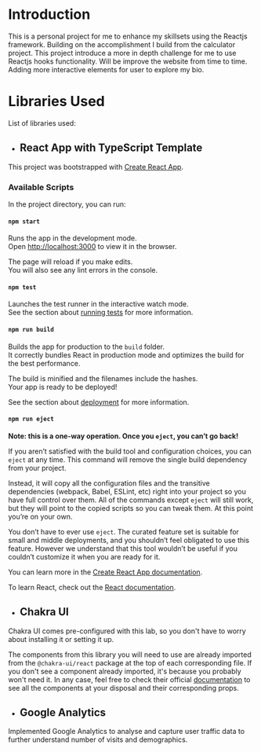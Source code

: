 # Introduction

This is a personal project for me to enhance my skillsets using the Reactjs framework. Building on the accomplishment I build from the calculator project. This project introduce a more in depth challenge for me to use Reactjs hooks functionality.
Will be improve the website from time to time. Adding more interactive elements for user to explore my bio.

# Libraries Used

List of libraries used:

* ## React App with TypeScript Template

This project was bootstrapped with [Create React App](https://github.com/facebook/create-react-app).

### Available Scripts

In the project directory, you can run:

#### `npm start`

Runs the app in the development mode.\
Open [http://localhost:3000](http://localhost:3000) to view it in the browser.

The page will reload if you make edits.\
You will also see any lint errors in the console.

#### `npm test`

Launches the test runner in the interactive watch mode.\
See the section about [running tests](https://facebook.github.io/create-react-app/docs/running-tests) for more information.

#### `npm run build`

Builds the app for production to the `build` folder.\
It correctly bundles React in production mode and optimizes the build for the best performance.

The build is minified and the filenames include the hashes.\
Your app is ready to be deployed!

See the section about [deployment](https://facebook.github.io/create-react-app/docs/deployment) for more information.

#### `npm run eject`

**Note: this is a one-way operation. Once you `eject`, you can’t go back!**

If you aren’t satisfied with the build tool and configuration choices, you can `eject` at any time. This command will remove the single build dependency from your project.

Instead, it will copy all the configuration files and the transitive dependencies (webpack, Babel, ESLint, etc) right into your project so you have full control over them. All of the commands except `eject` will still work, but they will point to the copied scripts so you can tweak them. At this point you’re on your own.

You don’t have to ever use `eject`. The curated feature set is suitable for small and middle deployments, and you shouldn’t feel obligated to use this feature. However we understand that this tool wouldn’t be useful if you couldn’t customize it when you are ready for it.

You can learn more in the [Create React App documentation](https://facebook.github.io/create-react-app/docs/getting-started).

To learn React, check out the [React documentation](https://reactjs.org/).


* ## Chakra UI

Chakra UI comes pre-configured with this lab, so you don't have to worry about installing it or setting it up.

The components from this library you will need to use are already imported from the `@chakra-ui/react` package at the top of each corresponding file.
If you don't see a component already imported, it's because you probably won't need it.
In any case, feel free to check their official [documentation](https://chakra-ui.com/docs/components) to see all the components at your disposal and their corresponding props.

* ## Google Analytics

Implemented Google Analytics to analyse and capture user traffic data to further understand number of visits and demographics.

